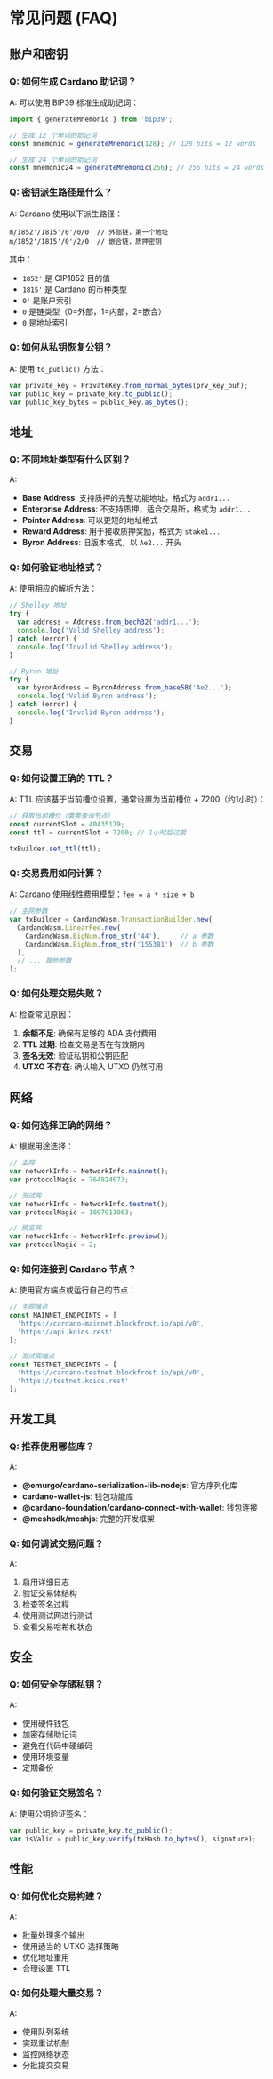 # 常见问题 (FAQ)

## 账户和密钥

### Q: 如何生成 Cardano 助记词？

A: 可以使用 BIP39 标准生成助记词：

```typescript
import { generateMnemonic } from 'bip39';

// 生成 12 个单词的助记词
const mnemonic = generateMnemonic(128); // 128 bits = 12 words

// 生成 24 个单词的助记词
const mnemonic24 = generateMnemonic(256); // 256 bits = 24 words
```

### Q: 密钥派生路径是什么？

A: Cardano 使用以下派生路径：

```
m/1852'/1815'/0'/0/0  // 外部链，第一个地址
m/1852'/1815'/0'/2/0  // 嵌合链，质押密钥
```

其中：
- `1852'` 是 CIP1852 目的值
- `1815'` 是 Cardano 的币种类型
- `0'` 是账户索引
- `0` 是链类型（0=外部，1=内部，2=嵌合）
- `0` 是地址索引

### Q: 如何从私钥恢复公钥？

A: 使用 `to_public()` 方法：

```typescript
var private_key = PrivateKey.from_normal_bytes(prv_key_buf);
var public_key = private_key.to_public();
var public_key_bytes = public_key.as_bytes();
```

## 地址

### Q: 不同地址类型有什么区别？

A: 
- **Base Address**: 支持质押的完整功能地址，格式为 `addr1...`
- **Enterprise Address**: 不支持质押，适合交易所，格式为 `addr1...`
- **Pointer Address**: 可以更短的地址格式
- **Reward Address**: 用于接收质押奖励，格式为 `stake1...`
- **Byron Address**: 旧版本格式，以 `Ae2...` 开头

### Q: 如何验证地址格式？

A: 使用相应的解析方法：

```typescript
// Shelley 地址
try {
  var address = Address.from_bech32('addr1...');
  console.log('Valid Shelley address');
} catch (error) {
  console.log('Invalid Shelley address');
}

// Byron 地址
try {
  var byronAddress = ByronAddress.from_base58('Ae2...');
  console.log('Valid Byron address');
} catch (error) {
  console.log('Invalid Byron address');
}
```

## 交易

### Q: 如何设置正确的 TTL？

A: TTL 应该基于当前槽位设置，通常设置为当前槽位 + 7200（约1小时）：

```typescript
// 获取当前槽位（需要查询节点）
const currentSlot = 40435179;
const ttl = currentSlot + 7200; // 1小时后过期

txBuilder.set_ttl(ttl);
```

### Q: 交易费用如何计算？

A: Cardano 使用线性费用模型：`fee = a * size + b`

```typescript
// 主网参数
var txBuilder = CardanoWasm.TransactionBuilder.new(
  CardanoWasm.LinearFee.new(
    CardanoWasm.BigNum.from_str('44'),     // a 参数
    CardanoWasm.BigNum.from_str('155381')  // b 参数
  ),
  // ... 其他参数
);
```

### Q: 如何处理交易失败？

A: 检查常见原因：

1. **余额不足**: 确保有足够的 ADA 支付费用
2. **TTL 过期**: 检查交易是否在有效期内
3. **签名无效**: 验证私钥和公钥匹配
4. **UTXO 不存在**: 确认输入 UTXO 仍然可用

## 网络

### Q: 如何选择正确的网络？

A: 根据用途选择：

```typescript
// 主网
var networkInfo = NetworkInfo.mainnet();
var protocolMagic = 764824073;

// 测试网
var networkInfo = NetworkInfo.testnet();
var protocolMagic = 1097911063;

// 预览网
var networkInfo = NetworkInfo.preview();
var protocolMagic = 2;
```

### Q: 如何连接到 Cardano 节点？

A: 使用官方端点或运行自己的节点：

```typescript
// 主网端点
const MAINNET_ENDPOINTS = [
  'https://cardano-mainnet.blockfrost.io/api/v0',
  'https://api.koios.rest'
];

// 测试网端点
const TESTNET_ENDPOINTS = [
  'https://cardano-testnet.blockfrost.io/api/v0',
  'https://testnet.koios.rest'
];
```

## 开发工具

### Q: 推荐使用哪些库？

A: 
- **@emurgo/cardano-serialization-lib-nodejs**: 官方序列化库
- **cardano-wallet-js**: 钱包功能库
- **@cardano-foundation/cardano-connect-with-wallet**: 钱包连接
- **@meshsdk/meshjs**: 完整的开发框架

### Q: 如何调试交易问题？

A: 
1. 启用详细日志
2. 验证交易体结构
3. 检查签名过程
4. 使用测试网进行测试
5. 查看交易哈希和状态

## 安全

### Q: 如何安全存储私钥？

A: 
- 使用硬件钱包
- 加密存储助记词
- 避免在代码中硬编码
- 使用环境变量
- 定期备份

### Q: 如何验证交易签名？

A: 使用公钥验证签名：

```typescript
var public_key = private_key.to_public();
var isValid = public_key.verify(txHash.to_bytes(), signature);
```

## 性能

### Q: 如何优化交易构建？

A: 
- 批量处理多个输出
- 使用适当的 UTXO 选择策略
- 优化地址重用
- 合理设置 TTL

### Q: 如何处理大量交易？

A: 
- 使用队列系统
- 实现重试机制
- 监控网络状态
- 分批提交交易
